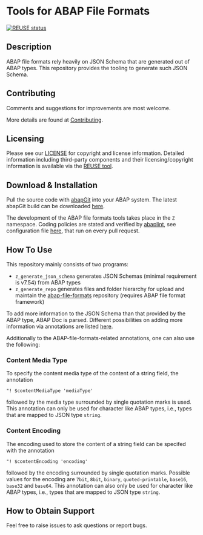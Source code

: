 # Tools for ABAP File Formats
[![REUSE status](https://api.reuse.software/badge/github.com/SAP/abap-file-formats-tools)](https://api.reuse.software/info/github.com/SAP/abap-file-formats-tools)

## Description
ABAP file formats rely heavily on JSON Schema that are generated out of ABAP types.
This repository provides the tooling to generate such JSON Schema.

## Contributing
Comments and suggestions for improvements are most welcome.

More details are found at [Contributing](./CONTRIBUTING.md).

## Licensing
Please see our [LICENSE](LICENSE) for copyright and license information.
Detailed information including third-party components and their licensing/copyright information is available via the [REUSE tool](https://api.reuse.software/info/github.com/SAP/abap-file-formats-tools).

## Download & Installation
Pull the source code with [abapGit](https://github.com/abapGit/abapGit/) into your ABAP system.
The latest abapGit build can be downloaded [here](https://raw.githubusercontent.com/abapGit/build/main/zabapgit_standalone.prog.abap).

The development of the ABAP file formats tools takes place in the `Z` namespace.
Coding policies are stated and verified by [abaplint](https://github.com/marketplace/abaplint), see configuration file [here](abaplint.jsonc), that run on every pull request.

## How To Use
This repository mainly consists of two programs:
* `z_generate_json_schema` generates JSON Schemas (minimal requirement is v7.54) from ABAP types
* `z_generate_repo` generates files and folder hierarchy for upload and maintain the [abap-file-formats](https://github.com/SAP/abap-file-formats) repository (requires ABAP file format framework)

To add more information to the JSON Schema than that provided by the ABAP type, ABAP Doc is parsed.
Different possibilities on adding more information via annotations are listed [here](https://github.com/SAP/abap-file-formats/blob/main/docs/json.md#writing-JSON-schema-with-ABAP-types).

Additionally to the ABAP-file-formats-related annotations, one can also use the following:
### Content Media Type
 To specify the content media type of the content of a string field, the annotation
 ```abap
 "! $contentMediaType 'mediaType'
 ```
 followed by the media type surrounded by single quotation marks is used.
 This annotation can only be used for character like ABAP types, i.e., types that are mapped to JSON type `string`.

 ### Content Encoding
 The encoding used to store the content of a string field can be specifed with the annotation
 ```abap
 "! $contentEncoding 'encoding'
 ```
 followed by the encoding surrounded by single quotation marks.
 Possible values for the encoding are `7bit`, `8bit`, `binary`, `quoted-printable`, `base16`, `base32` and `base64`.
 This annotation can also only be used for character like ABAP types, i.e., types that are mapped to JSON type `string`.

## How to Obtain Support
Feel free to raise issues to ask questions or report bugs.
